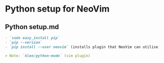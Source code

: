 # Python setup for NeoVim

## Python setup.md

```markdown
- `sudo easy_install pip`
- `pip --version`
- `pip install --user neovim` (installs plugin that NeoVim can utilise)

> Note: `klen/python-mode` (vim plugin)
```

